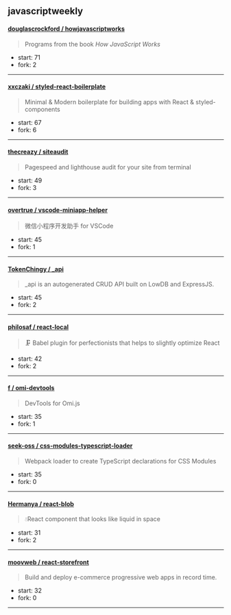 ## javascriptweekly

#### [douglascrockford / howjavascriptworks](https://github.com/douglascrockford/howjavascriptworks)

> Programs from the book _How JavaScript Works_

+ start: 71
+ fork: 2

----


#### [xxczaki / styled-react-boilerplate](https://github.com/xxczaki/styled-react-boilerplate)

> Minimal & Modern boilerplate for building apps with React & styled-components

+ start: 67
+ fork: 6

----


#### [thecreazy / siteaudit](https://github.com/thecreazy/siteaudit)

> Pagespeed and lighthouse audit for your site from terminal

+ start: 49
+ fork: 3

----


#### [overtrue / vscode-miniapp-helper](https://github.com/overtrue/vscode-miniapp-helper)

> 微信小程序开发助手 for VSCode

+ start: 45
+ fork: 1

----


#### [TokenChingy / _api](https://github.com/TokenChingy/_api)

>  _api is an autogenerated CRUD API built on LowDB and ExpressJS.

+ start: 45
+ fork: 2

----


#### [philosaf / react-local](https://github.com/philosaf/react-local)

> 🗜️ Babel plugin for perfectionists that helps to slightly optimize React

+ start: 42
+ fork: 2

----


#### [f / omi-devtools](https://github.com/f/omi-devtools)

> DevTools for Omi.js

+ start: 35
+ fork: 1

----


#### [seek-oss / css-modules-typescript-loader](https://github.com/seek-oss/css-modules-typescript-loader)

> Webpack loader to create TypeScript declarations for CSS Modules

+ start: 35
+ fork: 0

----


#### [Hermanya / react-blob](https://github.com/Hermanya/react-blob)

> 💧React component that looks like liquid in space

+ start: 31
+ fork: 2

----


#### [moovweb / react-storefront](https://github.com/moovweb/react-storefront)

> Build and deploy e-commerce progressive web apps in record time.

+ start: 32
+ fork: 0

----


